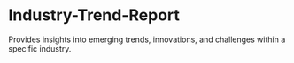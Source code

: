 # Industry-Trend-Report
Provides insights into emerging trends, innovations, and challenges within a specific industry.
